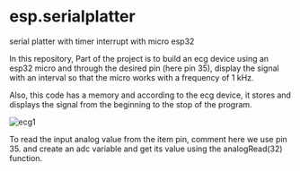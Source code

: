# esp.serialplatter
serial platter with timer interrupt with micro esp32

In this repository, Part of the project is to build an ecg device using an esp32 micro and through the desired pin (here pin 35), display the signal with an interval so that the micro works with a frequency of 1 kHz.

Also, this code has a memory and according to the ecg device, it stores and displays the signal from the beginning to the stop of the program.

![ecg1](https://github.com/Ebrahimi00/esp.serialplatter/assets/121750125/7f4fa7f5-29f4-4ebe-93a3-8c0e71dcb98a)

To read the input analog value from the item pin, comment here we use pin 35.
and create an adc variable and get its value using the analogRead(32) function.
